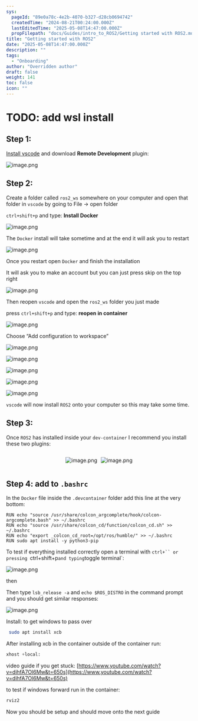 ```yaml
---
sys:
  pageId: "89e0a78c-4e2b-4070-b327-d28cb0694742"
  createdTime: "2024-08-21T00:24:00.000Z"
  lastEditedTime: "2025-05-08T14:47:00.000Z"
  propFilepath: "docs/Guides/intro_to_ROS2/Getting started with ROS2.md"
title: "Getting started with ROS2"
date: "2025-05-08T14:47:00.000Z"
description: ""
tags:
  - "Onboarding"
author: "Overridden author"
draft: false
weight: 141
toc: false
icon: ""
---
```


# TODO: add wsl install

## Step 1:

[Install vscode](https://code.visualstudio.com/download) and download **Remote Development** plugin:

![image.png](https://prod-files-secure.s3.us-west-2.amazonaws.com/d518164a-d88e-44d1-a4ee-3adb3bd8bce0/efb52993-1881-4a40-b95e-6f020334f022/image.png?X-Amz-Algorithm=AWS4-HMAC-SHA256&X-Amz-Content-Sha256=UNSIGNED-PAYLOAD&X-Amz-Credential=ASIAZI2LB4667YMZZBRY%2F20250508%2Fus-west-2%2Fs3%2Faws4_request&X-Amz-Date=20250508T210800Z&X-Amz-Expires=3600&X-Amz-Security-Token=IQoJb3JpZ2luX2VjENX%2F%2F%2F%2F%2F%2F%2F%2F%2F%2FwEaCXVzLXdlc3QtMiJHMEUCIQDwrgnUe7YvKsScJQDHBa%2BgJfpjBUDRkuj6PwRHv8c7iAIgfWhi4lrCmvB2VVoDOX811NiZh7JNYR9phSu0648Gi38q%2FwMIfhAAGgw2Mzc0MjMxODM4MDUiDAxqKHLJZUEGZHHoHSrcA056NQRbQTBvRcmAAwaQeFStYxzNKWAaSoFn1oC5K%2FtWEe86wj65u7%2Bhd76iaWaETuASZkjNE2Py7EY1HZMXsVfrznoqCFv5DZLQPRzLUi1Lv9MqCnemMkUQ6oO%2B1Df8nu34m4iAIHyzA32c3Zav93XLRDvhOcbRe%2ByN2%2Bh2Hoh3POhbo4vkTfAGcnR4jeDfGTtfkvgi6m%2FoWEgnOuO9nG%2FUZL11KhwkJ5o7puexLKjD0vPk2Ef2KkW0MosbwkLlbi67xoeIOthGNsAGY7belx9iBgwjjcCy7OlTkPBOogLx7HOvrlNmSwFn0zhWegH991%2B7jkDPhxsupoBWzXp0bnBTnNszas643GR60uqNsr%2Fy1jGlMWEGfcd9qFAJA67jtFN6jNvko0vH%2BLLORepKXh%2BO2neQaqEjXfFoiLSGAGgXVIzin3Y915ooDoPpU6YmspCFvCYcV8lsq5ipnehuDR3ELR0dDnNEuiCn5%2FxiKp9W4OlobGtof0FHrCNBlC0ZhLLDzHR10tX%2BkhEaBdQIEX0p5akmtLbJ5LOO8LZAmadtoltxYJXt9yKbliL1S0dyEYyOyGJ4X3l6N0TnJGFT2QMIiHj09PDpwikbJFnzzz8gwhjPGDDrp2anqQqtMOex9MAGOqUBtG0cc%2Bhr2tA%2BzApzcM40GWeuMGgN9fMJeMRahDxyyr%2BDb923%2FqpquGd3evIIuGih9nHmrD0eNBTm0YjX0Nbrv4xSYysVvg3mTVfqGQ3JSMLwCbNvFI4UnFrxG42zq7Ia1ATG6SZL6FYMwyYLp2ZJcL3dw1ylQv2ZTD7nLV5sSxqDKxHlTNi1Tz4DbK5ng12y54TUSzkbw0AL%2FhclYTenExtqnlCD&X-Amz-Signature=b05b21b1926c131e55a640bfc41b624b8ba9975e3b2b00a90a9e3bf7293e97b1&X-Amz-SignedHeaders=host&x-id=GetObject)

## Step 2:

Create a folder called `ros2_ws` somewhere on your computer and open that folder in `vscode` by going to File → open folder 

`ctrl+shift+p` and type: **Install Docker**

![image.png](https://prod-files-secure.s3.us-west-2.amazonaws.com/d518164a-d88e-44d1-a4ee-3adb3bd8bce0/2269dc0e-1cd5-47ff-bceb-c04ad9b2eab0/image.png?X-Amz-Algorithm=AWS4-HMAC-SHA256&X-Amz-Content-Sha256=UNSIGNED-PAYLOAD&X-Amz-Credential=ASIAZI2LB4667YMZZBRY%2F20250508%2Fus-west-2%2Fs3%2Faws4_request&X-Amz-Date=20250508T210800Z&X-Amz-Expires=3600&X-Amz-Security-Token=IQoJb3JpZ2luX2VjENX%2F%2F%2F%2F%2F%2F%2F%2F%2F%2FwEaCXVzLXdlc3QtMiJHMEUCIQDwrgnUe7YvKsScJQDHBa%2BgJfpjBUDRkuj6PwRHv8c7iAIgfWhi4lrCmvB2VVoDOX811NiZh7JNYR9phSu0648Gi38q%2FwMIfhAAGgw2Mzc0MjMxODM4MDUiDAxqKHLJZUEGZHHoHSrcA056NQRbQTBvRcmAAwaQeFStYxzNKWAaSoFn1oC5K%2FtWEe86wj65u7%2Bhd76iaWaETuASZkjNE2Py7EY1HZMXsVfrznoqCFv5DZLQPRzLUi1Lv9MqCnemMkUQ6oO%2B1Df8nu34m4iAIHyzA32c3Zav93XLRDvhOcbRe%2ByN2%2Bh2Hoh3POhbo4vkTfAGcnR4jeDfGTtfkvgi6m%2FoWEgnOuO9nG%2FUZL11KhwkJ5o7puexLKjD0vPk2Ef2KkW0MosbwkLlbi67xoeIOthGNsAGY7belx9iBgwjjcCy7OlTkPBOogLx7HOvrlNmSwFn0zhWegH991%2B7jkDPhxsupoBWzXp0bnBTnNszas643GR60uqNsr%2Fy1jGlMWEGfcd9qFAJA67jtFN6jNvko0vH%2BLLORepKXh%2BO2neQaqEjXfFoiLSGAGgXVIzin3Y915ooDoPpU6YmspCFvCYcV8lsq5ipnehuDR3ELR0dDnNEuiCn5%2FxiKp9W4OlobGtof0FHrCNBlC0ZhLLDzHR10tX%2BkhEaBdQIEX0p5akmtLbJ5LOO8LZAmadtoltxYJXt9yKbliL1S0dyEYyOyGJ4X3l6N0TnJGFT2QMIiHj09PDpwikbJFnzzz8gwhjPGDDrp2anqQqtMOex9MAGOqUBtG0cc%2Bhr2tA%2BzApzcM40GWeuMGgN9fMJeMRahDxyyr%2BDb923%2FqpquGd3evIIuGih9nHmrD0eNBTm0YjX0Nbrv4xSYysVvg3mTVfqGQ3JSMLwCbNvFI4UnFrxG42zq7Ia1ATG6SZL6FYMwyYLp2ZJcL3dw1ylQv2ZTD7nLV5sSxqDKxHlTNi1Tz4DbK5ng12y54TUSzkbw0AL%2FhclYTenExtqnlCD&X-Amz-Signature=0977cab7cbc122388c80d7686c89da0ffbdca68031897c618d19755117dad66b&X-Amz-SignedHeaders=host&x-id=GetObject)

The `Docker` install will take sometime and at the end it will ask you to restart

![image.png](https://prod-files-secure.s3.us-west-2.amazonaws.com/d518164a-d88e-44d1-a4ee-3adb3bd8bce0/ed233f78-be33-4b1f-b89c-9c346c0e961e/image.png?X-Amz-Algorithm=AWS4-HMAC-SHA256&X-Amz-Content-Sha256=UNSIGNED-PAYLOAD&X-Amz-Credential=ASIAZI2LB4667YMZZBRY%2F20250508%2Fus-west-2%2Fs3%2Faws4_request&X-Amz-Date=20250508T210800Z&X-Amz-Expires=3600&X-Amz-Security-Token=IQoJb3JpZ2luX2VjENX%2F%2F%2F%2F%2F%2F%2F%2F%2F%2FwEaCXVzLXdlc3QtMiJHMEUCIQDwrgnUe7YvKsScJQDHBa%2BgJfpjBUDRkuj6PwRHv8c7iAIgfWhi4lrCmvB2VVoDOX811NiZh7JNYR9phSu0648Gi38q%2FwMIfhAAGgw2Mzc0MjMxODM4MDUiDAxqKHLJZUEGZHHoHSrcA056NQRbQTBvRcmAAwaQeFStYxzNKWAaSoFn1oC5K%2FtWEe86wj65u7%2Bhd76iaWaETuASZkjNE2Py7EY1HZMXsVfrznoqCFv5DZLQPRzLUi1Lv9MqCnemMkUQ6oO%2B1Df8nu34m4iAIHyzA32c3Zav93XLRDvhOcbRe%2ByN2%2Bh2Hoh3POhbo4vkTfAGcnR4jeDfGTtfkvgi6m%2FoWEgnOuO9nG%2FUZL11KhwkJ5o7puexLKjD0vPk2Ef2KkW0MosbwkLlbi67xoeIOthGNsAGY7belx9iBgwjjcCy7OlTkPBOogLx7HOvrlNmSwFn0zhWegH991%2B7jkDPhxsupoBWzXp0bnBTnNszas643GR60uqNsr%2Fy1jGlMWEGfcd9qFAJA67jtFN6jNvko0vH%2BLLORepKXh%2BO2neQaqEjXfFoiLSGAGgXVIzin3Y915ooDoPpU6YmspCFvCYcV8lsq5ipnehuDR3ELR0dDnNEuiCn5%2FxiKp9W4OlobGtof0FHrCNBlC0ZhLLDzHR10tX%2BkhEaBdQIEX0p5akmtLbJ5LOO8LZAmadtoltxYJXt9yKbliL1S0dyEYyOyGJ4X3l6N0TnJGFT2QMIiHj09PDpwikbJFnzzz8gwhjPGDDrp2anqQqtMOex9MAGOqUBtG0cc%2Bhr2tA%2BzApzcM40GWeuMGgN9fMJeMRahDxyyr%2BDb923%2FqpquGd3evIIuGih9nHmrD0eNBTm0YjX0Nbrv4xSYysVvg3mTVfqGQ3JSMLwCbNvFI4UnFrxG42zq7Ia1ATG6SZL6FYMwyYLp2ZJcL3dw1ylQv2ZTD7nLV5sSxqDKxHlTNi1Tz4DbK5ng12y54TUSzkbw0AL%2FhclYTenExtqnlCD&X-Amz-Signature=950ec8c202679909f6d8090b8abb87b2c31ed7ad18e2c1e0e781f208fa19328f&X-Amz-SignedHeaders=host&x-id=GetObject)

Once you restart open `Docker` and finish the installation

It will ask you to make an account but you can just press skip on the top right

![image.png](https://prod-files-secure.s3.us-west-2.amazonaws.com/d518164a-d88e-44d1-a4ee-3adb3bd8bce0/21010ad9-1659-4fd9-9f59-9932a09b2a3d/image.png?X-Amz-Algorithm=AWS4-HMAC-SHA256&X-Amz-Content-Sha256=UNSIGNED-PAYLOAD&X-Amz-Credential=ASIAZI2LB4667YMZZBRY%2F20250508%2Fus-west-2%2Fs3%2Faws4_request&X-Amz-Date=20250508T210800Z&X-Amz-Expires=3600&X-Amz-Security-Token=IQoJb3JpZ2luX2VjENX%2F%2F%2F%2F%2F%2F%2F%2F%2F%2FwEaCXVzLXdlc3QtMiJHMEUCIQDwrgnUe7YvKsScJQDHBa%2BgJfpjBUDRkuj6PwRHv8c7iAIgfWhi4lrCmvB2VVoDOX811NiZh7JNYR9phSu0648Gi38q%2FwMIfhAAGgw2Mzc0MjMxODM4MDUiDAxqKHLJZUEGZHHoHSrcA056NQRbQTBvRcmAAwaQeFStYxzNKWAaSoFn1oC5K%2FtWEe86wj65u7%2Bhd76iaWaETuASZkjNE2Py7EY1HZMXsVfrznoqCFv5DZLQPRzLUi1Lv9MqCnemMkUQ6oO%2B1Df8nu34m4iAIHyzA32c3Zav93XLRDvhOcbRe%2ByN2%2Bh2Hoh3POhbo4vkTfAGcnR4jeDfGTtfkvgi6m%2FoWEgnOuO9nG%2FUZL11KhwkJ5o7puexLKjD0vPk2Ef2KkW0MosbwkLlbi67xoeIOthGNsAGY7belx9iBgwjjcCy7OlTkPBOogLx7HOvrlNmSwFn0zhWegH991%2B7jkDPhxsupoBWzXp0bnBTnNszas643GR60uqNsr%2Fy1jGlMWEGfcd9qFAJA67jtFN6jNvko0vH%2BLLORepKXh%2BO2neQaqEjXfFoiLSGAGgXVIzin3Y915ooDoPpU6YmspCFvCYcV8lsq5ipnehuDR3ELR0dDnNEuiCn5%2FxiKp9W4OlobGtof0FHrCNBlC0ZhLLDzHR10tX%2BkhEaBdQIEX0p5akmtLbJ5LOO8LZAmadtoltxYJXt9yKbliL1S0dyEYyOyGJ4X3l6N0TnJGFT2QMIiHj09PDpwikbJFnzzz8gwhjPGDDrp2anqQqtMOex9MAGOqUBtG0cc%2Bhr2tA%2BzApzcM40GWeuMGgN9fMJeMRahDxyyr%2BDb923%2FqpquGd3evIIuGih9nHmrD0eNBTm0YjX0Nbrv4xSYysVvg3mTVfqGQ3JSMLwCbNvFI4UnFrxG42zq7Ia1ATG6SZL6FYMwyYLp2ZJcL3dw1ylQv2ZTD7nLV5sSxqDKxHlTNi1Tz4DbK5ng12y54TUSzkbw0AL%2FhclYTenExtqnlCD&X-Amz-Signature=5c1c03ca245f7f9c3cf88881878ba55738d87e4623ce63016dfa783bb0fc2c08&X-Amz-SignedHeaders=host&x-id=GetObject)

Then reopen `vscode` and open the `ros2_ws` folder you just made

press `ctrl+shift+p` and type: **reopen in container**

![image.png](https://prod-files-secure.s3.us-west-2.amazonaws.com/d518164a-d88e-44d1-a4ee-3adb3bd8bce0/4e93b8c2-41ad-488c-8095-c74205196118/image.png?X-Amz-Algorithm=AWS4-HMAC-SHA256&X-Amz-Content-Sha256=UNSIGNED-PAYLOAD&X-Amz-Credential=ASIAZI2LB4667YMZZBRY%2F20250508%2Fus-west-2%2Fs3%2Faws4_request&X-Amz-Date=20250508T210800Z&X-Amz-Expires=3600&X-Amz-Security-Token=IQoJb3JpZ2luX2VjENX%2F%2F%2F%2F%2F%2F%2F%2F%2F%2FwEaCXVzLXdlc3QtMiJHMEUCIQDwrgnUe7YvKsScJQDHBa%2BgJfpjBUDRkuj6PwRHv8c7iAIgfWhi4lrCmvB2VVoDOX811NiZh7JNYR9phSu0648Gi38q%2FwMIfhAAGgw2Mzc0MjMxODM4MDUiDAxqKHLJZUEGZHHoHSrcA056NQRbQTBvRcmAAwaQeFStYxzNKWAaSoFn1oC5K%2FtWEe86wj65u7%2Bhd76iaWaETuASZkjNE2Py7EY1HZMXsVfrznoqCFv5DZLQPRzLUi1Lv9MqCnemMkUQ6oO%2B1Df8nu34m4iAIHyzA32c3Zav93XLRDvhOcbRe%2ByN2%2Bh2Hoh3POhbo4vkTfAGcnR4jeDfGTtfkvgi6m%2FoWEgnOuO9nG%2FUZL11KhwkJ5o7puexLKjD0vPk2Ef2KkW0MosbwkLlbi67xoeIOthGNsAGY7belx9iBgwjjcCy7OlTkPBOogLx7HOvrlNmSwFn0zhWegH991%2B7jkDPhxsupoBWzXp0bnBTnNszas643GR60uqNsr%2Fy1jGlMWEGfcd9qFAJA67jtFN6jNvko0vH%2BLLORepKXh%2BO2neQaqEjXfFoiLSGAGgXVIzin3Y915ooDoPpU6YmspCFvCYcV8lsq5ipnehuDR3ELR0dDnNEuiCn5%2FxiKp9W4OlobGtof0FHrCNBlC0ZhLLDzHR10tX%2BkhEaBdQIEX0p5akmtLbJ5LOO8LZAmadtoltxYJXt9yKbliL1S0dyEYyOyGJ4X3l6N0TnJGFT2QMIiHj09PDpwikbJFnzzz8gwhjPGDDrp2anqQqtMOex9MAGOqUBtG0cc%2Bhr2tA%2BzApzcM40GWeuMGgN9fMJeMRahDxyyr%2BDb923%2FqpquGd3evIIuGih9nHmrD0eNBTm0YjX0Nbrv4xSYysVvg3mTVfqGQ3JSMLwCbNvFI4UnFrxG42zq7Ia1ATG6SZL6FYMwyYLp2ZJcL3dw1ylQv2ZTD7nLV5sSxqDKxHlTNi1Tz4DbK5ng12y54TUSzkbw0AL%2FhclYTenExtqnlCD&X-Amz-Signature=373279f0140cc1b592ceaf30171eacf8140c474df98c1084c8194dec3ad432d4&X-Amz-SignedHeaders=host&x-id=GetObject)

Choose “Add configuration to workspace”

![image.png](https://prod-files-secure.s3.us-west-2.amazonaws.com/d518164a-d88e-44d1-a4ee-3adb3bd8bce0/9560b282-5060-4989-ba37-97e7b2c22476/image.png?X-Amz-Algorithm=AWS4-HMAC-SHA256&X-Amz-Content-Sha256=UNSIGNED-PAYLOAD&X-Amz-Credential=ASIAZI2LB4667YMZZBRY%2F20250508%2Fus-west-2%2Fs3%2Faws4_request&X-Amz-Date=20250508T210800Z&X-Amz-Expires=3600&X-Amz-Security-Token=IQoJb3JpZ2luX2VjENX%2F%2F%2F%2F%2F%2F%2F%2F%2F%2FwEaCXVzLXdlc3QtMiJHMEUCIQDwrgnUe7YvKsScJQDHBa%2BgJfpjBUDRkuj6PwRHv8c7iAIgfWhi4lrCmvB2VVoDOX811NiZh7JNYR9phSu0648Gi38q%2FwMIfhAAGgw2Mzc0MjMxODM4MDUiDAxqKHLJZUEGZHHoHSrcA056NQRbQTBvRcmAAwaQeFStYxzNKWAaSoFn1oC5K%2FtWEe86wj65u7%2Bhd76iaWaETuASZkjNE2Py7EY1HZMXsVfrznoqCFv5DZLQPRzLUi1Lv9MqCnemMkUQ6oO%2B1Df8nu34m4iAIHyzA32c3Zav93XLRDvhOcbRe%2ByN2%2Bh2Hoh3POhbo4vkTfAGcnR4jeDfGTtfkvgi6m%2FoWEgnOuO9nG%2FUZL11KhwkJ5o7puexLKjD0vPk2Ef2KkW0MosbwkLlbi67xoeIOthGNsAGY7belx9iBgwjjcCy7OlTkPBOogLx7HOvrlNmSwFn0zhWegH991%2B7jkDPhxsupoBWzXp0bnBTnNszas643GR60uqNsr%2Fy1jGlMWEGfcd9qFAJA67jtFN6jNvko0vH%2BLLORepKXh%2BO2neQaqEjXfFoiLSGAGgXVIzin3Y915ooDoPpU6YmspCFvCYcV8lsq5ipnehuDR3ELR0dDnNEuiCn5%2FxiKp9W4OlobGtof0FHrCNBlC0ZhLLDzHR10tX%2BkhEaBdQIEX0p5akmtLbJ5LOO8LZAmadtoltxYJXt9yKbliL1S0dyEYyOyGJ4X3l6N0TnJGFT2QMIiHj09PDpwikbJFnzzz8gwhjPGDDrp2anqQqtMOex9MAGOqUBtG0cc%2Bhr2tA%2BzApzcM40GWeuMGgN9fMJeMRahDxyyr%2BDb923%2FqpquGd3evIIuGih9nHmrD0eNBTm0YjX0Nbrv4xSYysVvg3mTVfqGQ3JSMLwCbNvFI4UnFrxG42zq7Ia1ATG6SZL6FYMwyYLp2ZJcL3dw1ylQv2ZTD7nLV5sSxqDKxHlTNi1Tz4DbK5ng12y54TUSzkbw0AL%2FhclYTenExtqnlCD&X-Amz-Signature=78fec71f7c87289d8dfd1b7443a1c7c9014304ed77c5d0b77c9841d05632fbed&X-Amz-SignedHeaders=host&x-id=GetObject)

![image.png](https://prod-files-secure.s3.us-west-2.amazonaws.com/d518164a-d88e-44d1-a4ee-3adb3bd8bce0/2ee63f81-886b-48e8-a553-dc6e5eac99e4/image.png?X-Amz-Algorithm=AWS4-HMAC-SHA256&X-Amz-Content-Sha256=UNSIGNED-PAYLOAD&X-Amz-Credential=ASIAZI2LB4667YMZZBRY%2F20250508%2Fus-west-2%2Fs3%2Faws4_request&X-Amz-Date=20250508T210800Z&X-Amz-Expires=3600&X-Amz-Security-Token=IQoJb3JpZ2luX2VjENX%2F%2F%2F%2F%2F%2F%2F%2F%2F%2FwEaCXVzLXdlc3QtMiJHMEUCIQDwrgnUe7YvKsScJQDHBa%2BgJfpjBUDRkuj6PwRHv8c7iAIgfWhi4lrCmvB2VVoDOX811NiZh7JNYR9phSu0648Gi38q%2FwMIfhAAGgw2Mzc0MjMxODM4MDUiDAxqKHLJZUEGZHHoHSrcA056NQRbQTBvRcmAAwaQeFStYxzNKWAaSoFn1oC5K%2FtWEe86wj65u7%2Bhd76iaWaETuASZkjNE2Py7EY1HZMXsVfrznoqCFv5DZLQPRzLUi1Lv9MqCnemMkUQ6oO%2B1Df8nu34m4iAIHyzA32c3Zav93XLRDvhOcbRe%2ByN2%2Bh2Hoh3POhbo4vkTfAGcnR4jeDfGTtfkvgi6m%2FoWEgnOuO9nG%2FUZL11KhwkJ5o7puexLKjD0vPk2Ef2KkW0MosbwkLlbi67xoeIOthGNsAGY7belx9iBgwjjcCy7OlTkPBOogLx7HOvrlNmSwFn0zhWegH991%2B7jkDPhxsupoBWzXp0bnBTnNszas643GR60uqNsr%2Fy1jGlMWEGfcd9qFAJA67jtFN6jNvko0vH%2BLLORepKXh%2BO2neQaqEjXfFoiLSGAGgXVIzin3Y915ooDoPpU6YmspCFvCYcV8lsq5ipnehuDR3ELR0dDnNEuiCn5%2FxiKp9W4OlobGtof0FHrCNBlC0ZhLLDzHR10tX%2BkhEaBdQIEX0p5akmtLbJ5LOO8LZAmadtoltxYJXt9yKbliL1S0dyEYyOyGJ4X3l6N0TnJGFT2QMIiHj09PDpwikbJFnzzz8gwhjPGDDrp2anqQqtMOex9MAGOqUBtG0cc%2Bhr2tA%2BzApzcM40GWeuMGgN9fMJeMRahDxyyr%2BDb923%2FqpquGd3evIIuGih9nHmrD0eNBTm0YjX0Nbrv4xSYysVvg3mTVfqGQ3JSMLwCbNvFI4UnFrxG42zq7Ia1ATG6SZL6FYMwyYLp2ZJcL3dw1ylQv2ZTD7nLV5sSxqDKxHlTNi1Tz4DbK5ng12y54TUSzkbw0AL%2FhclYTenExtqnlCD&X-Amz-Signature=25ce63c7ea4aa10c365a00cf25c07103da074f327d4beafae1a9519d0ceaf87a&X-Amz-SignedHeaders=host&x-id=GetObject)

![image.png](https://prod-files-secure.s3.us-west-2.amazonaws.com/d518164a-d88e-44d1-a4ee-3adb3bd8bce0/ae1580b2-b048-407e-aed9-b584224a7a04/image.png?X-Amz-Algorithm=AWS4-HMAC-SHA256&X-Amz-Content-Sha256=UNSIGNED-PAYLOAD&X-Amz-Credential=ASIAZI2LB4667YMZZBRY%2F20250508%2Fus-west-2%2Fs3%2Faws4_request&X-Amz-Date=20250508T210800Z&X-Amz-Expires=3600&X-Amz-Security-Token=IQoJb3JpZ2luX2VjENX%2F%2F%2F%2F%2F%2F%2F%2F%2F%2FwEaCXVzLXdlc3QtMiJHMEUCIQDwrgnUe7YvKsScJQDHBa%2BgJfpjBUDRkuj6PwRHv8c7iAIgfWhi4lrCmvB2VVoDOX811NiZh7JNYR9phSu0648Gi38q%2FwMIfhAAGgw2Mzc0MjMxODM4MDUiDAxqKHLJZUEGZHHoHSrcA056NQRbQTBvRcmAAwaQeFStYxzNKWAaSoFn1oC5K%2FtWEe86wj65u7%2Bhd76iaWaETuASZkjNE2Py7EY1HZMXsVfrznoqCFv5DZLQPRzLUi1Lv9MqCnemMkUQ6oO%2B1Df8nu34m4iAIHyzA32c3Zav93XLRDvhOcbRe%2ByN2%2Bh2Hoh3POhbo4vkTfAGcnR4jeDfGTtfkvgi6m%2FoWEgnOuO9nG%2FUZL11KhwkJ5o7puexLKjD0vPk2Ef2KkW0MosbwkLlbi67xoeIOthGNsAGY7belx9iBgwjjcCy7OlTkPBOogLx7HOvrlNmSwFn0zhWegH991%2B7jkDPhxsupoBWzXp0bnBTnNszas643GR60uqNsr%2Fy1jGlMWEGfcd9qFAJA67jtFN6jNvko0vH%2BLLORepKXh%2BO2neQaqEjXfFoiLSGAGgXVIzin3Y915ooDoPpU6YmspCFvCYcV8lsq5ipnehuDR3ELR0dDnNEuiCn5%2FxiKp9W4OlobGtof0FHrCNBlC0ZhLLDzHR10tX%2BkhEaBdQIEX0p5akmtLbJ5LOO8LZAmadtoltxYJXt9yKbliL1S0dyEYyOyGJ4X3l6N0TnJGFT2QMIiHj09PDpwikbJFnzzz8gwhjPGDDrp2anqQqtMOex9MAGOqUBtG0cc%2Bhr2tA%2BzApzcM40GWeuMGgN9fMJeMRahDxyyr%2BDb923%2FqpquGd3evIIuGih9nHmrD0eNBTm0YjX0Nbrv4xSYysVvg3mTVfqGQ3JSMLwCbNvFI4UnFrxG42zq7Ia1ATG6SZL6FYMwyYLp2ZJcL3dw1ylQv2ZTD7nLV5sSxqDKxHlTNi1Tz4DbK5ng12y54TUSzkbw0AL%2FhclYTenExtqnlCD&X-Amz-Signature=73e62e8ac13e40f4e86b7585baa04329463764aab25f3556ce78404652a1c8cb&X-Amz-SignedHeaders=host&x-id=GetObject)

![image.png](https://prod-files-secure.s3.us-west-2.amazonaws.com/d518164a-d88e-44d1-a4ee-3adb3bd8bce0/53255b28-f75e-430f-b9e3-c0ac8577e42b/image.png?X-Amz-Algorithm=AWS4-HMAC-SHA256&X-Amz-Content-Sha256=UNSIGNED-PAYLOAD&X-Amz-Credential=ASIAZI2LB4667YMZZBRY%2F20250508%2Fus-west-2%2Fs3%2Faws4_request&X-Amz-Date=20250508T210800Z&X-Amz-Expires=3600&X-Amz-Security-Token=IQoJb3JpZ2luX2VjENX%2F%2F%2F%2F%2F%2F%2F%2F%2F%2FwEaCXVzLXdlc3QtMiJHMEUCIQDwrgnUe7YvKsScJQDHBa%2BgJfpjBUDRkuj6PwRHv8c7iAIgfWhi4lrCmvB2VVoDOX811NiZh7JNYR9phSu0648Gi38q%2FwMIfhAAGgw2Mzc0MjMxODM4MDUiDAxqKHLJZUEGZHHoHSrcA056NQRbQTBvRcmAAwaQeFStYxzNKWAaSoFn1oC5K%2FtWEe86wj65u7%2Bhd76iaWaETuASZkjNE2Py7EY1HZMXsVfrznoqCFv5DZLQPRzLUi1Lv9MqCnemMkUQ6oO%2B1Df8nu34m4iAIHyzA32c3Zav93XLRDvhOcbRe%2ByN2%2Bh2Hoh3POhbo4vkTfAGcnR4jeDfGTtfkvgi6m%2FoWEgnOuO9nG%2FUZL11KhwkJ5o7puexLKjD0vPk2Ef2KkW0MosbwkLlbi67xoeIOthGNsAGY7belx9iBgwjjcCy7OlTkPBOogLx7HOvrlNmSwFn0zhWegH991%2B7jkDPhxsupoBWzXp0bnBTnNszas643GR60uqNsr%2Fy1jGlMWEGfcd9qFAJA67jtFN6jNvko0vH%2BLLORepKXh%2BO2neQaqEjXfFoiLSGAGgXVIzin3Y915ooDoPpU6YmspCFvCYcV8lsq5ipnehuDR3ELR0dDnNEuiCn5%2FxiKp9W4OlobGtof0FHrCNBlC0ZhLLDzHR10tX%2BkhEaBdQIEX0p5akmtLbJ5LOO8LZAmadtoltxYJXt9yKbliL1S0dyEYyOyGJ4X3l6N0TnJGFT2QMIiHj09PDpwikbJFnzzz8gwhjPGDDrp2anqQqtMOex9MAGOqUBtG0cc%2Bhr2tA%2BzApzcM40GWeuMGgN9fMJeMRahDxyyr%2BDb923%2FqpquGd3evIIuGih9nHmrD0eNBTm0YjX0Nbrv4xSYysVvg3mTVfqGQ3JSMLwCbNvFI4UnFrxG42zq7Ia1ATG6SZL6FYMwyYLp2ZJcL3dw1ylQv2ZTD7nLV5sSxqDKxHlTNi1Tz4DbK5ng12y54TUSzkbw0AL%2FhclYTenExtqnlCD&X-Amz-Signature=4bec4ed78384b39016b62f5a6f3431dc42659f6e3e2d72af4950a8c52d11d370&X-Amz-SignedHeaders=host&x-id=GetObject)

![image.png](https://prod-files-secure.s3.us-west-2.amazonaws.com/d518164a-d88e-44d1-a4ee-3adb3bd8bce0/7c562767-5af9-4ffb-97d1-327bcdf4ee00/image.png?X-Amz-Algorithm=AWS4-HMAC-SHA256&X-Amz-Content-Sha256=UNSIGNED-PAYLOAD&X-Amz-Credential=ASIAZI2LB4667YMZZBRY%2F20250508%2Fus-west-2%2Fs3%2Faws4_request&X-Amz-Date=20250508T210800Z&X-Amz-Expires=3600&X-Amz-Security-Token=IQoJb3JpZ2luX2VjENX%2F%2F%2F%2F%2F%2F%2F%2F%2F%2FwEaCXVzLXdlc3QtMiJHMEUCIQDwrgnUe7YvKsScJQDHBa%2BgJfpjBUDRkuj6PwRHv8c7iAIgfWhi4lrCmvB2VVoDOX811NiZh7JNYR9phSu0648Gi38q%2FwMIfhAAGgw2Mzc0MjMxODM4MDUiDAxqKHLJZUEGZHHoHSrcA056NQRbQTBvRcmAAwaQeFStYxzNKWAaSoFn1oC5K%2FtWEe86wj65u7%2Bhd76iaWaETuASZkjNE2Py7EY1HZMXsVfrznoqCFv5DZLQPRzLUi1Lv9MqCnemMkUQ6oO%2B1Df8nu34m4iAIHyzA32c3Zav93XLRDvhOcbRe%2ByN2%2Bh2Hoh3POhbo4vkTfAGcnR4jeDfGTtfkvgi6m%2FoWEgnOuO9nG%2FUZL11KhwkJ5o7puexLKjD0vPk2Ef2KkW0MosbwkLlbi67xoeIOthGNsAGY7belx9iBgwjjcCy7OlTkPBOogLx7HOvrlNmSwFn0zhWegH991%2B7jkDPhxsupoBWzXp0bnBTnNszas643GR60uqNsr%2Fy1jGlMWEGfcd9qFAJA67jtFN6jNvko0vH%2BLLORepKXh%2BO2neQaqEjXfFoiLSGAGgXVIzin3Y915ooDoPpU6YmspCFvCYcV8lsq5ipnehuDR3ELR0dDnNEuiCn5%2FxiKp9W4OlobGtof0FHrCNBlC0ZhLLDzHR10tX%2BkhEaBdQIEX0p5akmtLbJ5LOO8LZAmadtoltxYJXt9yKbliL1S0dyEYyOyGJ4X3l6N0TnJGFT2QMIiHj09PDpwikbJFnzzz8gwhjPGDDrp2anqQqtMOex9MAGOqUBtG0cc%2Bhr2tA%2BzApzcM40GWeuMGgN9fMJeMRahDxyyr%2BDb923%2FqpquGd3evIIuGih9nHmrD0eNBTm0YjX0Nbrv4xSYysVvg3mTVfqGQ3JSMLwCbNvFI4UnFrxG42zq7Ia1ATG6SZL6FYMwyYLp2ZJcL3dw1ylQv2ZTD7nLV5sSxqDKxHlTNi1Tz4DbK5ng12y54TUSzkbw0AL%2FhclYTenExtqnlCD&X-Amz-Signature=b7f3ef88fa9d2ad5cca12c8d48a71c5352081ad4739c014c8dd62ba6da0975c9&X-Amz-SignedHeaders=host&x-id=GetObject)

`vscode` will now install `ROS2` onto your computer so this may take some time.

## Step 3:

Once `ROS2` has installed inside your `dev-container` I recommend you install these two plugins:

<div style="display: flex;flex-direction: row; column-gap:10px; max-width: 630px;justify-content: center;">
<div>

![image.png](https://prod-files-secure.s3.us-west-2.amazonaws.com/d518164a-d88e-44d1-a4ee-3adb3bd8bce0/3fc3d550-5a54-4ba1-ba6b-faa01cdb7369/image.png?X-Amz-Algorithm=AWS4-HMAC-SHA256&X-Amz-Content-Sha256=UNSIGNED-PAYLOAD&X-Amz-Credential=ASIAZI2LB466WXTKXY5W%2F20250508%2Fus-west-2%2Fs3%2Faws4_request&X-Amz-Date=20250508T210805Z&X-Amz-Expires=3600&X-Amz-Security-Token=IQoJb3JpZ2luX2VjENX%2F%2F%2F%2F%2F%2F%2F%2F%2F%2FwEaCXVzLXdlc3QtMiJHMEUCID5SN2zdEWv91gdZDEkO0%2B6brdoKUScPOixCpP%2Fy51JDAiEA4M5FqaFCsGycxhMQuiL0367CFp2iObxcczyrcqQfhcsq%2FwMIfhAAGgw2Mzc0MjMxODM4MDUiDOSRUfBGL8WmXrvdISrcAzucxtX9xfRiGa2z3VrT2HJ0P8CiAPmo4%2BFv5yh9N9hMk3HqzT7VV7r9dfMMuBJbCCc8TzAOxcqeNgeRt%2FF7aKfcLxArR%2BH%2FSvP%2B1RNOJvAEEoINgxm9cIR26XmoD9%2BXW9%2FghzDnxib%2B1vweMBhykHV5khL%2FcRZHFO71IuwvhxQrqNIEIAovkoX7QFSTLsHpGR%2B%2FLFXG0WtzHM2ekywfMkHwYU9AxpUPe3mYPV%2BfyZMFVwOXsuWPXyinzoDT5XIOrUiyQyN%2B4Q2NaEFMuXeupIMC%2BjF8vHhP65iyv707aV%2FZBW%2FBuXCXaWK22g7hW0%2FluPZMA86v8L3SV1ksHNVI3vHGaGWz0xEF7GsThlT91BQOLAJMfDqNMO4iJOnKhgHK34KNRq2%2BtmB851dm9PhCv8XRnbc4PkRiXHIcjjM6%2By0XBkQBNc32Zc%2BIvl48aZPQOtZxcJWinS5KFjHnOuE9oZACW00BgwkOpot6NAeemrPYe2RQrDb%2FM40d5f7TD6y2uoEfaeHYagaSlWN6Df74JDscESoZigusbyi%2FsxWgnNNfXdTz2KGVYFtUgu4myjdeRwn8qBvE6Ye2zTet5QqCgAV01j%2BBe9kkNwXnxc6j%2BPYGoEwfE64jH9wV6eHhMOix9MAGOqUBIp4AGviu%2B4nciVTN498NgPDNnF1JyeIYGSyD46Rughxgoa62Cuf%2FpmbDeITlaa2uK4f2%2FqRAcFfoUJIjNFrqD3Qvjtxd8Ya%2Fgl%2FaF4mWt%2BT%2FBJ9IEDaZryPITacLY%2Bcj0OO%2FTt1nIT18%2BF10%2B9BFbUJ6qNd2KU6goOfI%2BvSb9L5oEcPRm3gOW6DuVX%2FCtqxSqYu%2FHW8h3i33mxlDjSo3Dt1sEgL4&X-Amz-Signature=48cd912d3e18cacd1785fc7c0ff5ccc5e582612b12aa9322511c735b9547a187&X-Amz-SignedHeaders=host&x-id=GetObject)

</div>
<div>

![image.png](https://prod-files-secure.s3.us-west-2.amazonaws.com/d518164a-d88e-44d1-a4ee-3adb3bd8bce0/d994cc66-13c2-4093-a5a3-f84cf4601a82/image.png?X-Amz-Algorithm=AWS4-HMAC-SHA256&X-Amz-Content-Sha256=UNSIGNED-PAYLOAD&X-Amz-Credential=ASIAZI2LB4664D5A6TRC%2F20250508%2Fus-west-2%2Fs3%2Faws4_request&X-Amz-Date=20250508T210807Z&X-Amz-Expires=3600&X-Amz-Security-Token=IQoJb3JpZ2luX2VjENX%2F%2F%2F%2F%2F%2F%2F%2F%2F%2FwEaCXVzLXdlc3QtMiJIMEYCIQCEbEByf7RIi3mHc7wViWUMw9einYkls4KGH2STlestJQIhAJZ1y8BLL0Gsc7YEPGnqYfnZqpYJmTUhrRebaol7cs2aKv8DCH4QABoMNjM3NDIzMTgzODA1IgzdLosJ9zA%2FJUdsdEwq3ANBR73GJBTKcVzX9jhMbFZcM3IE5yFwv0pAH4MJPwpIln7VweT%2BhLvWnfLKgzxX6TX5zO4KatKHWmKBkyR0ZKGzyrXDk7%2F6TiHqCgkkPQVeC%2BuhtEJsnvob6B463wq%2BQqH8aH0n19fK%2BbayDAq7AtqGdp7Mja60%2F9TRw4OaSRbLV4yKLehs10%2Fukp5c%2Fm3rt%2F2iffymgBxguhu%2FAbb4UsyTu9egWS6KPz7PesUtFaUEb12jP07CL9D%2BKyjL4vqCqx9E4IWWOZ%2FdRzomUBgASgQJDfPGc8GdqzAytUL2psHhc2RziHyq7euJ%2BZb7TEWQRFjt79C%2F2yIVABc9iXv9ubGU%2B9ww85brFRTKDdkW1FKS1QLW3IlCNGtZFLfwG2SQ23aLdv%2B1W0OyQy7%2F%2FRmYatgtFKFdqPAeqqMvolObv%2B9vL9M9obZqc0oE7QIaP3cc%2FxDwcPuKMdHbYrzucAtg0U5Jt3qp2QH%2Btf387AW2413DNu4mPiYzN%2BJz8DpXX%2F3b9w3YkhjORv7KGGJpDTTNZAE8srySjPXbFVWtHQbvFNcnf2tplRBmDdsfGhMVKmurMNJFT2S%2BTkOwJhKqElqgQxAUShL2GPxqP3%2F%2F3ibxB0nWo1lllK04%2FfJTDj%2BjpTDhsfTABjqkAS92OdinScvvZv%2B1wue5YPa7%2FSesAC3hlrIdWcMGOMP12GEGbXkqPfY16R%2BQVqMFGaB25QCl6aNzk6vTQw8M5X%2F%2BdmCBspUb1ADEqbKo5uMoS4I3h3rd%2FO3NfC3JycUQeXcM%2BkIBzOhkdTvEyPb0iNNeQiwq7ROHtIWt1TbD7fiLcSvHoCDZiyh1zTrKVArO%2BUjL13K8AyrDIatbciBP5tUAR2SW&X-Amz-Signature=47b047865f563720d1ec57b4c4829dcc3f55838889c5782c858a604b3edb2525&X-Amz-SignedHeaders=host&x-id=GetObject)

</div>
</div>

## Step 4: add to `.bashrc`

In the `Docker` file inside the `.devcontainer` folder add this line at the very bottom: 

```docker
RUN echo "source /usr/share/colcon_argcomplete/hook/colcon-argcomplete.bash" >> ~/.bashrc
RUN echo "source /usr/share/colcon_cd/function/colcon_cd.sh" >> ~/.bashrc
RUN echo "export _colcon_cd_root=/opt/ros/humble/" >> ~/.bashrc
RUN sudo apt install -y python3-pip 
```

To test if everything installed correctly open a terminal with `ctrl+`` or pressing `ctrl+shift+p` and typing `toggle terminal`:

![image.png](https://prod-files-secure.s3.us-west-2.amazonaws.com/d518164a-d88e-44d1-a4ee-3adb3bd8bce0/6a4943d8-b04e-4c02-9a58-775f3384d1a5/image.png?X-Amz-Algorithm=AWS4-HMAC-SHA256&X-Amz-Content-Sha256=UNSIGNED-PAYLOAD&X-Amz-Credential=ASIAZI2LB4667YMZZBRY%2F20250508%2Fus-west-2%2Fs3%2Faws4_request&X-Amz-Date=20250508T210800Z&X-Amz-Expires=3600&X-Amz-Security-Token=IQoJb3JpZ2luX2VjENX%2F%2F%2F%2F%2F%2F%2F%2F%2F%2FwEaCXVzLXdlc3QtMiJHMEUCIQDwrgnUe7YvKsScJQDHBa%2BgJfpjBUDRkuj6PwRHv8c7iAIgfWhi4lrCmvB2VVoDOX811NiZh7JNYR9phSu0648Gi38q%2FwMIfhAAGgw2Mzc0MjMxODM4MDUiDAxqKHLJZUEGZHHoHSrcA056NQRbQTBvRcmAAwaQeFStYxzNKWAaSoFn1oC5K%2FtWEe86wj65u7%2Bhd76iaWaETuASZkjNE2Py7EY1HZMXsVfrznoqCFv5DZLQPRzLUi1Lv9MqCnemMkUQ6oO%2B1Df8nu34m4iAIHyzA32c3Zav93XLRDvhOcbRe%2ByN2%2Bh2Hoh3POhbo4vkTfAGcnR4jeDfGTtfkvgi6m%2FoWEgnOuO9nG%2FUZL11KhwkJ5o7puexLKjD0vPk2Ef2KkW0MosbwkLlbi67xoeIOthGNsAGY7belx9iBgwjjcCy7OlTkPBOogLx7HOvrlNmSwFn0zhWegH991%2B7jkDPhxsupoBWzXp0bnBTnNszas643GR60uqNsr%2Fy1jGlMWEGfcd9qFAJA67jtFN6jNvko0vH%2BLLORepKXh%2BO2neQaqEjXfFoiLSGAGgXVIzin3Y915ooDoPpU6YmspCFvCYcV8lsq5ipnehuDR3ELR0dDnNEuiCn5%2FxiKp9W4OlobGtof0FHrCNBlC0ZhLLDzHR10tX%2BkhEaBdQIEX0p5akmtLbJ5LOO8LZAmadtoltxYJXt9yKbliL1S0dyEYyOyGJ4X3l6N0TnJGFT2QMIiHj09PDpwikbJFnzzz8gwhjPGDDrp2anqQqtMOex9MAGOqUBtG0cc%2Bhr2tA%2BzApzcM40GWeuMGgN9fMJeMRahDxyyr%2BDb923%2FqpquGd3evIIuGih9nHmrD0eNBTm0YjX0Nbrv4xSYysVvg3mTVfqGQ3JSMLwCbNvFI4UnFrxG42zq7Ia1ATG6SZL6FYMwyYLp2ZJcL3dw1ylQv2ZTD7nLV5sSxqDKxHlTNi1Tz4DbK5ng12y54TUSzkbw0AL%2FhclYTenExtqnlCD&X-Amz-Signature=c4eace192a9eab9b099b682b9732126ee904f6a3aa50bf8914e513615755545d&X-Amz-SignedHeaders=host&x-id=GetObject)

then 

Then type `lsb_release -a` and `echo $ROS_DISTRO` in the command prompt and you should get similar responses:

![image.png](https://prod-files-secure.s3.us-west-2.amazonaws.com/d518164a-d88e-44d1-a4ee-3adb3bd8bce0/3e635dec-a805-4e85-8b9e-d000e5b71a4e/image.png?X-Amz-Algorithm=AWS4-HMAC-SHA256&X-Amz-Content-Sha256=UNSIGNED-PAYLOAD&X-Amz-Credential=ASIAZI2LB4667YMZZBRY%2F20250508%2Fus-west-2%2Fs3%2Faws4_request&X-Amz-Date=20250508T210800Z&X-Amz-Expires=3600&X-Amz-Security-Token=IQoJb3JpZ2luX2VjENX%2F%2F%2F%2F%2F%2F%2F%2F%2F%2FwEaCXVzLXdlc3QtMiJHMEUCIQDwrgnUe7YvKsScJQDHBa%2BgJfpjBUDRkuj6PwRHv8c7iAIgfWhi4lrCmvB2VVoDOX811NiZh7JNYR9phSu0648Gi38q%2FwMIfhAAGgw2Mzc0MjMxODM4MDUiDAxqKHLJZUEGZHHoHSrcA056NQRbQTBvRcmAAwaQeFStYxzNKWAaSoFn1oC5K%2FtWEe86wj65u7%2Bhd76iaWaETuASZkjNE2Py7EY1HZMXsVfrznoqCFv5DZLQPRzLUi1Lv9MqCnemMkUQ6oO%2B1Df8nu34m4iAIHyzA32c3Zav93XLRDvhOcbRe%2ByN2%2Bh2Hoh3POhbo4vkTfAGcnR4jeDfGTtfkvgi6m%2FoWEgnOuO9nG%2FUZL11KhwkJ5o7puexLKjD0vPk2Ef2KkW0MosbwkLlbi67xoeIOthGNsAGY7belx9iBgwjjcCy7OlTkPBOogLx7HOvrlNmSwFn0zhWegH991%2B7jkDPhxsupoBWzXp0bnBTnNszas643GR60uqNsr%2Fy1jGlMWEGfcd9qFAJA67jtFN6jNvko0vH%2BLLORepKXh%2BO2neQaqEjXfFoiLSGAGgXVIzin3Y915ooDoPpU6YmspCFvCYcV8lsq5ipnehuDR3ELR0dDnNEuiCn5%2FxiKp9W4OlobGtof0FHrCNBlC0ZhLLDzHR10tX%2BkhEaBdQIEX0p5akmtLbJ5LOO8LZAmadtoltxYJXt9yKbliL1S0dyEYyOyGJ4X3l6N0TnJGFT2QMIiHj09PDpwikbJFnzzz8gwhjPGDDrp2anqQqtMOex9MAGOqUBtG0cc%2Bhr2tA%2BzApzcM40GWeuMGgN9fMJeMRahDxyyr%2BDb923%2FqpquGd3evIIuGih9nHmrD0eNBTm0YjX0Nbrv4xSYysVvg3mTVfqGQ3JSMLwCbNvFI4UnFrxG42zq7Ia1ATG6SZL6FYMwyYLp2ZJcL3dw1ylQv2ZTD7nLV5sSxqDKxHlTNi1Tz4DbK5ng12y54TUSzkbw0AL%2FhclYTenExtqnlCD&X-Amz-Signature=5232a886f0abcbef4e8ce5753587ea475f4f1b3a5731bb31816f0fce19a54a57&X-Amz-SignedHeaders=host&x-id=GetObject)

Install:  to get windows to pass over

```bash
 sudo apt install xcb
```

After installing xcb in the container outside of the container run:

```python
xhost +local:
```

video guide if you get stuck: [https://www.youtube.com/watch?v=dihfA7Ol6Mw&t=650s](https://www.youtube.com/watch?v=dihfA7Ol6Mw&t=650s)

to test if windows forward run in the container:

```bash
rviz2
```

Now you should be setup and should move onto the next guide 
